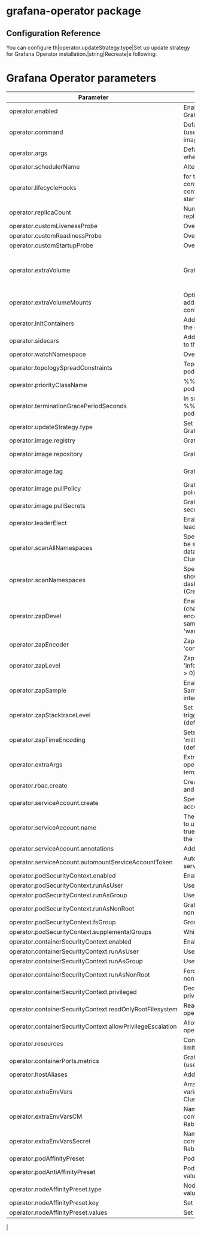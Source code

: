 # grafana-operator package

## Configuration Reference
You can configure th|operator.updateStrategy.type|Set up update strategy for Grafana Operator installation.|string|Recreate|e following:

# Grafana Operator parameters
|Parameter|Description|Type|Default|
|---------|-----------|----|-------|
|operator.enabled|Enable the deployment of the Grafana Operator|strng|true|
|operator.command|Default container command (useful when using custom images)|string|[]|
|operator.args|Default container args (useful when using custom images)|string|[]|
|operator.schedulerName|Alternative scheduler|string|""|
|operator.lifecycleHooks|for the grafana-operator container to automate configuration before or after startup|string|{}|
|operator.replicaCount|Number of grafana-operator Pod replicas|integer|1|
|operator.customLivenessProbe|Override default liveness probe|string|{}|
|operator.customReadinessProbe|Override default readiness probe|string|{}|
|operator.customStartupProbe|Override default startup probe|string|{}|
|operator.extraVolume|Grafana Operator image registry|string|Optionally specify extra list of additional volumes for etcd pods|string|[]|
|operator.extraVolumeMounts|Optionally specify extra list of additional volumeMounts for etcd container(s)|string|[]|
|operator.initContainers|Add additional init containers to the etcd pods|string|[]|
|operator.sidecars|Add additional sidecar containers to the etcd pods|string|[]|
|operator.watchNamespace|Override the namespace to watch|string|""|
|operator.topologySpreadConstraints|Topology Spread Constraints for pod assignment|string|[]|
|operator.priorityClassName|%%MAIN_CONTAINER_NAME%% pods' priorityClassName|string|""|
|operator.terminationGracePeriodSeconds|In seconds, time the given to the %%MAIN_CONTAINER_NAME%% pod needs to terminate gracefully|string|""|
|operator.updateStrategy.type|Set up update strategy for Grafana Operator installation.|string|Recreate|
|operator.image.registry|Grafana Operator image registry|string|docker.io|
|operator.image.repository|Grafana Operator image name|string|bitnami/grafana-operator|
|operator.image.tag|Grafana Operator image tag|string|4.4.1-debian-10-r10|
|operator.image.pullPolicy|Grafana Operator image pull policy|string|IfNotPresent|
|operator.image.pullSecrets|Grafana Operator image pull secrets|string|[]|
|operator.leaderElect|Enables or disables the operator leader Election.|string|true|
|operator.scanAllNamespaces|Specify if all namespace should be scanned for dashboards and datasources. (Creates ClusterRole)|string|false|
|operator.scanNamespaces|Specify the namespaces which should be scanned for dashboards and datasources (Creates ClusterRole)|string|[]|
|operator.zapDevel|Enable zap development mode (changes defaults to console encoder, debug log level, disables sampling and stacktrace from 'warning' level)|string|false|
|operator.zapEncoder|Zap log encoding ('json' or 'console')|string|""|
|operator.zapLevel|Zap log level (one of 'debug', 'info', 'error' or any integer value > 0) (default info)|string|""|
|operator.zapSample|Enable zap log sampling. Sampling will be disabled for integer log levels > 1|string|""|
|operator.zapStacktraceLevel|Set the minimum log level that triggers stacktrace generation (default error)|string|""|
|operator.zapTimeEncoding|Sets the zap time format ('epoch', 'millis', 'nano', or 'iso8601') (default )|string|""|
|operator.extraArgs|Extra arguments for the grafana operator (Evaluated as a template)|string|[]|
|operator.rbac.create|Create specifies whether to install and use RBAC rules|string|true|
|operator.serviceAccount.create|Specifies whether a service account should be created|string|true|
|operator.serviceAccount.name|The name of the service account to use. If not set and create is true, a name is generated using the fullname template|string|""|
|operator.serviceAccount.annotations|Add annotations|string|{}|
|operator.serviceAccount.automountServiceAccountToken|Automount API credentials for a service account.|string|true|
|operator.podSecurityContext.enabled|Enable pods security context|string|true|
|operator.podSecurityContext.runAsUser|User ID for the pods|integer|1001|
|operator.podSecurityContext.runAsGroup|User ID for the pods|integer|1001|
|operator.podSecurityContext.runAsNonRoot|Grafana Operator must run as nonRoot|string|true|
|operator.podSecurityContext.fsGroup|Group ID for the pods|integer|1001|
|operator.podSecurityContext.supplementalGroups|Which group IDs containers add|string|[]|
|operator.containerSecurityContext.enabled|Enable container security context|string|true|
|operator.containerSecurityContext.runAsUser|User ID for the operator container|integer|1001|
|operator.containerSecurityContext.runAsGroup|User ID for the operator container|integer|1001|
|operator.containerSecurityContext.runAsNonRoot|Force the container to be run as non-root|string|true|
|operator.containerSecurityContext.privileged|Decide if the container runs privileged.|string|false|
|operator.containerSecurityContext.readOnlyRootFilesystem|ReadOnlyRootFilesystem fot the operator container|string|false|
|operator.containerSecurityContext.allowPrivilegeEscalation|Allow Privilege Escalation for the operator container|string|false|
|operator.resources|Container resource requests and limits|string|{}|
|operator.containerPorts.metrics|Grafana Operator container port (used for metrics)|integer|8080|
|operator.hostAliases|Add deployment host aliases|string|[]|
|operator.extraEnvVars|Array with extra environment variables to add to RabbitMQ Cluster Operator nodes|string|[]|
|operator.extraEnvVarsCM|Name of existing ConfigMap containing extra env vars for RabbitMQ Cluster Operator nodes|string|""|
|operator.extraEnvVarsSecret|Name of existing Secret containing extra env vars for RabbitMQ Cluster Operator nodes|string|""|
|operator.podAffinityPreset|Pod affinity preset|string|""|
|operator.podAntiAffinityPreset|Pod anti-affinity preset. Allowed values: soft or hard|string|soft|
|operator.nodeAffinityPreset.type|Node affinity preset type. Allowed values: soft or hard|string|""|
|operator.nodeAffinityPreset.key|Set nodeAffinity preset key|string|""|
|operator.nodeAffinityPreset.values|Set nodeAffinity preset values|string|[]|
|
